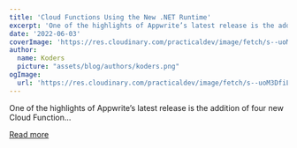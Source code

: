 ```yaml
---
title: 'Cloud Functions Using the New .NET Runtime'
excerpt: 'One of the highlights of Appwrite’s latest release is the addition of four new Cloud Function...'
date: '2022-06-03'
coverImage: 'https://res.cloudinary.com/practicaldev/image/fetch/s--uoM3DfiL--/c_imagga_scale,f_auto,fl_progressive,h_420,q_auto,w_1000/https://dev-to-uploads.s3.amazonaws.com/uploads/articles/l6jry1rbqo29okn2lr1b.png'
author:
  name: Koders
  picture: "assets/blog/authors/koders.png"
ogImage:
  url: 'https://res.cloudinary.com/practicaldev/image/fetch/s--uoM3DfiL--/c_imagga_scale,f_auto,fl_progressive,h_420,q_auto,w_1000/https://dev-to-uploads.s3.amazonaws.com/uploads/articles/l6jry1rbqo29okn2lr1b.png'
---
```


One of the highlights of Appwrite’s latest release is the addition of four new Cloud Function...

[Read more](https://dev.to/appwrite/cloud-functions-using-the-new-net-runtime-4fkm)
